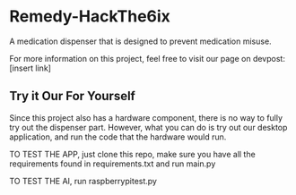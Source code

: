 # Remedy-HackThe6ix

A medication dispenser that is designed to prevent medication misuse.


For more information on this project, feel free to visit our page on devpost: [insert link]


## Try it Our For Yourself

Since this project also has a hardware component, there is no way to fully try out the dispenser part. However, what you can do is try out our desktop application, and run the code that the hardware would run. 

TO TEST THE APP, just clone this repo, make sure you have all the requirements found in requirements.txt and run main.py

TO TEST THE AI, run raspberrypitest.py
